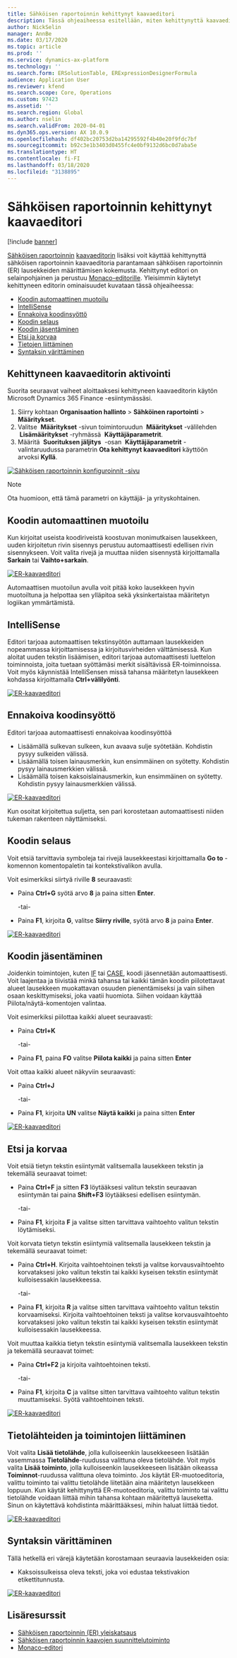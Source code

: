 ```yaml
---
title: Sähköisen raportoinnin kehittynyt kaavaeditori
description: Tässä ohjeaiheessa esitellään, miten kehittynyttä kaavaeditoria voidaan käyttää lausekkeiden määrittämiseen sähköisen raportoinnin (ER) mallin yhdistämismäärityksessä ja muotokomponenteissa.
author: NickSelin
manager: AnnBe
ms.date: 03/17/2020
ms.topic: article
ms.prod: ''
ms.service: dynamics-ax-platform
ms.technology: ''
ms.search.form: ERSolutionTable, ERExpressionDesignerFormula
audience: Application User
ms.reviewer: kfend
ms.search.scope: Core, Operations
ms.custom: 97423
ms.assetid: ''
ms.search.region: Global
ms.author: nselin
ms.search.validFrom: 2020-04-01
ms.dyn365.ops.version: AX 10.0.9
ms.openlocfilehash: df402bc20753d2ba14295592f4b40e20f9fdc7bf
ms.sourcegitcommit: b92c3e1b3403d0455fc4e0bf9132d6bc0d7aba5e
ms.translationtype: HT
ms.contentlocale: fi-FI
ms.lasthandoff: 03/18/2020
ms.locfileid: "3138895"
---
```

# <a name="electronic-reporting-advanced-formula-editor"></a>Sähköisen raportoinnin kehittynyt kaavaeditori

[!include [banner](../includes/banner.md)]

[Sähköisen raportoinnin](general-electronic-reporting.md) [kaavaeditorin](general-electronic-reporting-formula-designer.md) lisäksi voit käyttää kehittynyttä sähköisen raportoinnin kaavaeditoria parantamaan sähköisen raportoinnin (ER) lausekkeiden määrittämisen kokemusta. Kehittynyt editori on selainpohjainen ja perustuu [Monaco-editorille](https://microsoft.github.io/monaco-editor). Yleisimmin käytetyt kehittyneen editorin ominaisuudet kuvataan tässä ohjeaiheessa:

- [Koodin automaattinen muotoilu](#Autoformatting)
- [IntelliSense](#IntelliSense)
- [Ennakoiva koodinsyöttö](#CodeCompletion)
- [Koodin selaus](#CodeNavigation)
- [Koodin jäsentäminen](#CodeStructuring)
- [Etsi ja korvaa](#FindAndReplace)
- [Tietojen liittäminen](#DataPasting)
- [Syntaksin värittäminen](#SyntaxColorization)

## <a name=""></a><a name="ActivateAdvEditor">Kehittyneen kaavaeditorin aktivointi</a>

Suorita seuraavat vaiheet aloittaaksesi kehittyneen kaavaeditorin käytön Microsoft Dynamics 365 Finance -esiintymässäsi.

1.  Siirry kohtaan **Organisaation hallinto** \> **Sähköinen raportointi** \> **Määritykset**.
2.  Valitse  **Määritykset** -sivun toimintoruudun  **Määritykset** -välilehden  **Lisämääritykset** -ryhmässä  **Käyttäjäparametrit**.
3.  Määritä  **Suorituksen jäljitys**  -osan  **Käyttäjäparametrit** -valintaruudussa parametrin **Ota kehittynyt kaavaeditori** käyttöön arvoksi **Kyllä**.

[![Sähköisen raportoinnin konfiguroinnit -sivu](./media/ER-AdvEditor-Activate.png)](./media/ER-AdvEditor-Activate.png)

> [!NOTE]
> Ota huomioon, että tämä parametri on käyttäjä- ja yrityskohtainen.

## <a name=""></a><a name="Autoformatting">Koodin automaattinen muotoilu</a>

Kun kirjoitat useista koodiriveistä koostuvan monimutkaisen lausekkeen, uuden kirjoitetun rivin sisennys perustuu automaattisesti edellisen rivin sisennykseen. Voit valita rivejä ja muuttaa niiden sisennystä kirjoittamalla **Sarkain** tai **Vaihto+sarkain**.

[![ER-kaavaeditori](./media/ER-AdvEditor-Indentation.gif)](./media/ER-AdvEditor-Indentation.gif)

Automaattisen muotoilun avulla voit pitää koko lausekkeen hyvin muotoiltuna ja helpottaa sen ylläpitoa sekä yksinkertaistaa määritetyn logiikan ymmärtämistä.

## <a name=""></a><a name="IntelliSense">IntelliSense</a>

Editori tarjoaa automaattisen tekstinsyötön auttamaan lausekkeiden nopeammassa kirjoittamisessa ja kirjoitusvirheiden välttämisessä. Kun aloitat uuden tekstin lisäämisen, editori tarjoaa automaattisesti luettelon toiminnoista, joita tuetaan syöttämäsi merkit sisältävissä ER-toiminnoissa. Voit myös käynnistää IntelliSensen missä tahansa määritetyn lausekkeen kohdassa kirjoittamalla **Ctrl+välilyönti**.

[![ER-kaavaeditori](./media/ER-AdvEditor-Intelisense.gif)](./media/ER-AdvEditor-Intelisense.gif)

## <a name=""></a><a name="CodeCompletion">Ennakoiva koodinsyöttö</a>

Editori tarjoaa automaattisesti ennakoivaa koodinsyöttöä

- Lisäämällä sulkevan sulkeen, kun avaava sulje syötetään. Kohdistin pysyy sulkeiden välissä.
- Lisäämällä toisen lainausmerkin, kun ensimmäinen on syötetty. Kohdistin pysyy lainausmerkkien välissä.
- Lisäämällä toisen kaksoislainausmerkin, kun ensimmäinen on syötetty. Kohdistin pysyy lainausmerkkien välissä.

[![ER-kaavaeditori](./media/ER-AdvEditor-CodeCompletion.gif)](./media/ER-AdvEditor-CodeCompletion.gif)

Kun osoitat kirjoitettua suljetta, sen pari korostetaan automaattisesti niiden tukeman rakenteen näyttämiseksi.

## <a name=""></a><a name="CodeNavigation">Koodin selaus</a>

Voit etsiä tarvittavia symboleja tai rivejä lausekkeestasi kirjoittamalla **Go to** -komennon komentopaletin tai kontekstivalikon avulla.

Voit esimerkiksi siirtyä riville **8** seuraavasti:

- Paina **Ctrl+G** syötä arvo **8** ja paina sitten **Enter**.

  -tai-

- Paina **F1**, kirjoita **G**, valitse **Siirry riville**, syötä arvo **8** ja paina **Enter**.

[![ER-kaavaeditori](./media/ER-AdvEditor-Goto.gif)](./media/ER-AdvEditor-Goto.gif)

## <a name=""></a><a name="CodeStructuring">Koodin jäsentäminen</a>

Joidenkin toimintojen, kuten [IF](er-functions-logical-if.md) tai [CASE](er-functions-logical-case.md), koodi jäsennetään automaattisesti. Voit laajentaa ja tiivistää minkä tahansa tai kaikki tämän koodin piilotettavat alueet lausekkeen muokattavan osuuden pienentämiseksi ja vain siihen osaan keskittymiseksi, joka vaatii huomiota. Siihen voidaan käyttää Piilota/näytä-komentojen valintaa.

Voit esimerkiksi piilottaa kaikki alueet seuraavasti:

- Paina **Ctrl+K**

  -tai-

- Paina **F1**, paina **FO** valitse **Piilota kaikki** ja paina sitten **Enter**

Voit ottaa kaikki alueet näkyviin seuraavasti:

- Paina **Ctrl+J**

  -tai-
  
- Paina **F1**, kirjoita **UN** valitse **Näytä kaikki** ja paina sitten **Enter**

[![ER-kaavaeditori](./media/ER-AdvEditor-ToggleFold.gif)](./media/ER-AdvEditor-ToggleFold.gif)

## <a name=""></a><a name="FindAndReplace">Etsi ja korvaa</a>

Voit etsiä tietyn tekstin esiintymät valitsemalla lausekkeen tekstin ja tekemällä seuraavat toimet:

- Paina **Ctrl+F** ja sitten **F3** löytääksesi valitun tekstin seuraavan esiintymän tai paina **Shift+F3** löytääksesi edellisen esiintymän.

  -tai-
  
- Paina **F1**, kirjoita **F** ja valitse sitten tarvittava vaihtoehto valitun tekstin löytämiseksi.

Voit korvata tietyn tekstin esiintymiä valitsemalla lausekkeen tekstin ja tekemällä seuraavat toimet:

- Paina **Ctrl+H**. Kirjoita vaihtoehtoinen teksti ja valitse korvausvaihtoehto korvataksesi joko valitun tekstin tai kaikki kyseisen tekstin esiintymät kulloisessakin lausekkeessa.

  -tai-
  
- Paina **F1**, kirjoita **R** ja valitse sitten tarvittava vaihtoehto valitun tekstin korvaamiseksi. Kirjoita vaihtoehtoinen teksti ja valitse korvausvaihtoehto korvataksesi joko valitun tekstin tai kaikki kyseisen tekstin esiintymät kulloisessakin lausekkeessa.

Voit muuttaa kaikkia tietyn tekstin esiintymiä valitsemalla lausekkeen tekstin ja tekemällä seuraavat toimet:

- Paina **Ctrl+F2** ja kirjoita vaihtoehtoinen teksti.

  -tai-
  
- Paina **F1**, kirjoita **C** ja valitse sitten tarvittava vaihtoehto valitun tekstin muuttamiseksi. Syötä vaihtoehtoinen teksti.

[![ER-kaavaeditori](./media/ER-AdvEditor-Find.gif)](./media/ER-AdvEditor-Find.gif)

## <a name=""></a><a name="DataPasting">Tietolähteiden ja toimintojen liittäminen</a>

Voit valita **Lisää tietolähde**, jolla kulloiseenkin lausekkeeseen lisätään vasemmassa **Tietolähde**-ruudussa valittuna oleva tietolähde. Voit myös valita **Lisää toiminto**, jolla kulloiseenkin lausekkeeseen lisätään oikeassa **Toiminnot**-ruudussa valittuna oleva toiminto. Jos käytät ER-muotoeditoria, valittu toiminto tai valittu tietolähde liitetään aina määritetyn lausekkeen loppuun. Kun käytät kehittynyttä ER-muotoeditoria, valittu toiminto tai valittu tietolähde voidaan liittää mihin tahansa kohtaan määritettyä lauseketta. Sinun on käytettävä kohdistinta määrittääksesi, mihin haluat liittää tiedot.

[![ER-kaavaeditori](./media/ER-AdvEditor-PasteValue.gif)](./media/ER-AdvEditor-PasteValue.gif)

## <a name=""></a><a name="SyntaxColorization">Syntaksin värittäminen</a>

Tällä hetkellä eri värejä käytetään korostamaan seuraavia lausekkeiden osia:

- Kaksoissulkeissa oleva teksti, joka voi edustaa tekstivakion etikettitunnusta.

[![ER-kaavaeditori](./media/ER-AdvEditor-SyntaxColorization.png)](./media/ER-AdvEditor-SyntaxColorization.png)

## <a name="additional-resources"></a>Lisäresurssit

- [Sähköisen raportoinnin (ER) yleiskatsaus](general-electronic-reporting.md)
- [Sähköisen raportoinnin kaavojen suunnittelutoiminto](general-electronic-reporting-formula-designer.md)
- [Monaco-editori](https://microsoft.github.io/monaco-editor)
